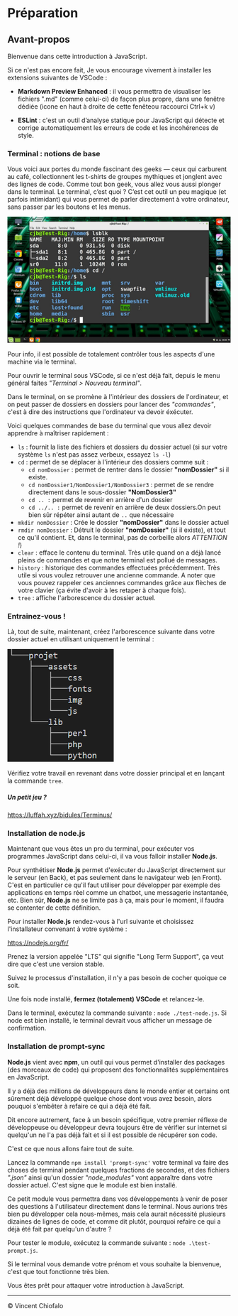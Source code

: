 # Préparation

## Avant-propos

Bienvenue dans cette introduction à JavaScript.

Si ce n'est pas encore fait, Je vous encourage vivement à installer les extensions suivantes de VSCode :

- **Markdown Preview Enhanced** : il vous permettra de visualiser les fichiers ".md" (comme celui-ci) de façon plus propre, dans une fenêtre dédiée (icone en haut à droite de cette fenêteou raccourci Ctrl+k v)

- **ESLint** : c'est un outil d’analyse statique pour JavaScript qui détecte et corrige automatiquement les erreurs de code et les incohérences de style.

### Terminal : notions de base

Vous voici aux portes du monde fascinant des geeks — ceux qui carburent au café, collectionnent les t-shirts de groupes mythiques et jonglent avec des lignes de code. Comme tout bon geek, vous allez vous aussi plonger dans le terminal. Le terminal, c’est quoi ? C’est cet outil un peu magique (et parfois intimidant) qui vous permet de parler directement à votre ordinateur, sans passer par les boutons et les menus.

![Le terminal de linux](img/terminal.jpg)

Pour info, il est possible de totalement contrôler tous les aspects d'une machine via le terminal.

Pour ouvrir le terminal sous VSCode, si ce n'est déjà fait, depuis le menu général faites *"Terminal > Nouveau terminal"*.

Dans le terminal, on se promène à l'intérieur des dossiers de l'ordinateur, et on peut passer de dossiers en dossiers pour lancer des *"commandes"*, c'est à dire des instructions que l'ordinateur va devoir éxécuter.

Voici quelques commandes de base du terminal que vous allez devoir apprendre à maîtriser rapidement :

- `ls` : fournit la liste des fichiers et dossiers du dossier actuel (si sur votre système `ls` n'est pas assez verbeux, essayez `ls -l`)
- `cd` : permet de se déplacer à l'intérieur des dossiers comme suit :
    - `cd nomDossier` : permet de rentrer dans le dossier **"nomDossier"** si il existe.
    - `cd nomDossier1/NomDossier1/NomDossier3` : permet de se rendre directement dans le sous-dossier **"NomDossier3"**
    - `cd .. :` permet de revenir en arrière d'un dossier
    - `cd ../.. :` permet de revenir en arrière de deux dossiers.On peut bien sûr répéter ainsi autant de `..` que nécessaire
- `mkdir nomDossier` : Crée le dossier **"nomDossier"** dans le dossier actuel
- `rmdir nomDossier` : Détruit le dossier **"nomDossier"** (si il existe), et tout ce qu'il contient. Et, dans le terminal, pas de corbeille alors *ATTENTION !*)
- `clear` : efface le contenu du terminal. Très utile quand on a déjà lancé pleins de commandes et que notre terminal est pollué de messages.
- `history` : historique des commandes effectuées précédemment. Très utile si vous voulez retrouver une ancienne commande. A noter que vous pouvez rappeler ces anciennes commandes grâce aux flèches de votre clavier (ça évite d'avoir à les retaper à chaque fois).
- `tree` : affiche l'arborescence du dossier actuel.

### Entrainez-vous !

Là, tout de suite, maintenant, créez l'arborescence suivante dans votre dossier actuel en utilisant uniquement le terminal :

![Résultat de l'exercice de terminal](img/terminal-training-tree.png)

Vérifiez votre travail en revenant dans votre dossier principal et en lançant la commande `tree`.

##### Un petit jeu ?
https://luffah.xyz/bidules/Terminus/

### Installation de node.js

Maintenant que vous êtes un pro du terminal, pour exécuter vos programmes JavaScript dans celui-ci, il va vous falloir installer **Node.js**.

Pour synthétiser **Node.js** permet d'exécuter du JavaScript directement sur le serveur (en Back), et pas seulement dans le navigateur web (en Front). C'est en particulier ce qu'il faut utiliser pour développer par exemple des applications en temps réel comme un chatbot, une messagerie instantanée, etc. Bien sûr, **Node.js** ne se limite pas à ça, mais pour le moment, il faudra se contenter de cette définition.

Pour installer **Node.js** rendez-vous à l'url suivante et choisissez l'installateur convenant à votre système :

https://nodejs.org/fr/

Prenez la version appelée "LTS" qui signifie "Long Term Support", ça veut dire que c'est une version stable.

Suivez le processus d'installation, il n'y a pas besoin de cocher quoique ce soit.

Une fois node installé, **fermez (totalement) VSCode** et relancez-le.

Dans le terminal, exécutez la commande suivante : `node ./test-node.js`. Si node est bien installé, le terminal devrait vous afficher un message de confirmation.

### Installation de prompt-sync

**Node.js** vient avec **npm**, un outil qui vous permet d'installer des packages (des morceaux de code) qui proposent des fonctionnalités supplémentaires en JavaScript.

Il y a déjà des millions de développeurs dans le monde entier et certains ont sûrement déjà développé quelque chose dont vous avez besoin, alors pouquoi s'embêter à refaire ce qui a déjà été fait.

Dit encore autrement, face à un besoin spécifique, votre premier réflexe de développeuse ou développeur devra toujours être de vérifier sur internet si quelqu'un ne l'a pas déjà fait et si il est possible de récupérer son code.

C'est ce que nous allons faire tout de suite.

Lancez la commande `npm install 'prompt-sync'` votre terminal va faire des choses de terminal pendant quelques fractions de secondes, et des fichiers *".json"* ainsi qu'un dossier *"node_modules"* vont apparaître dans votre dossier actuel. C'est signe que le module est bien installé.

Ce petit module vous permettra dans vos développements à venir de poser des questions à l'utilisateur directement dans le terminal. Nous aurions très bien pu développer cela nous-mêmes, mais cela aurait nécessité plusieurs dizaines de lignes de code, et comme dit plutôt, pourquoi refaire ce qui a déjà été fait par quelqu'un d'autre ?

Pour tester le module, exécutez la commande suivante : `node .\test-prompt.js`.

Si le terminal vous demande votre prénom et vous souhaite la bienvenue, c'est que tout fonctionne très bien.

Vous êtes prêt pour attaquer votre introduction à JavaScript.

---

© Vincent Chiofalo